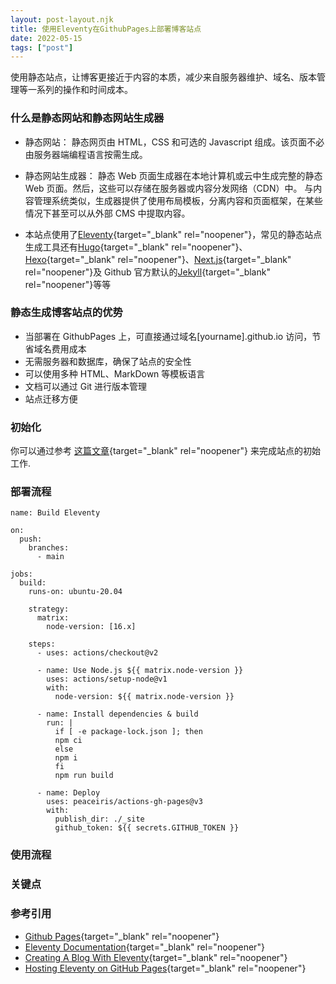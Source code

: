 ```yaml
---
layout: post-layout.njk
title: 使用Eleventy在GithubPages上部署博客站点
date: 2022-05-15
tags: ["post"]
---
```


<!-- Excerpt Start -->

使用静态站点，让博客更接近于内容的本质，减少来自服务器维护、域名、版本管理等一系列的操作和时间成本。

<!-- Excerpt End -->

### 什么是静态网站和静态网站生成器

- 静态网站：
  静态网页由 HTML，CSS 和可选的 Javascript 组成。该页面不必由服务器端编程语言按需生成。

- 静态网站生成器：
  静态 Web 页面生成器在本地计算机或云中生成完整的静态 Web 页面。然后，这些可以存储在服务器或内容分发网络（CDN）中。
  与内容管理系统类似，生成器提供了使用布局模板，分离内容和页面框架，在某些情况下甚至可以从外部 CMS 中提取内容。
- 本站点使用了[Eleventy](https://www.11ty.dev/){target="_blank" rel="noopener"}，常见的静态站点生成工具还有[Hugo](https://gohugo.io/){target="_blank" rel="noopener"}、[Hexo](https://hexo.io/){target="_blank" rel="noopener"}、[Next.js](https://nextjs.org/){target="_blank" rel="noopener"}及 Github 官方默认的[Jekyll](https://www.jekyll.com/){target="_blank" rel="noopener"}等等

### 静态生成博客站点的优势

- 当部署在 GithubPages 上，可直接通过域名[yourname].github.io 访问，节省域名费用成本
- 无需服务器和数据库，确保了站点的安全性
- 可以使用多种 HTML、MarkDown 等模板语言
- 文档可以通过 Git 进行版本管理
- 站点迁移方便

### 初始化

你可以通过参考 [这篇文章](https://keepinguptodate.com/pages/2019/06/creating-blog-with-eleventy/){target="_blank" rel="noopener"} 来完成站点的初始工作.

### 部署流程
```shell-session
name: Build Eleventy

on:
  push:
    branches:
      - main

jobs:
  build:
    runs-on: ubuntu-20.04

    strategy:
      matrix:
        node-version: [16.x]

    steps:
      - uses: actions/checkout@v2

      - name: Use Node.js ${{ matrix.node-version }}
        uses: actions/setup-node@v1
        with:
          node-version: ${{ matrix.node-version }}

      - name: Install dependencies & build
        run: |
          if [ -e package-lock.json ]; then
          npm ci
          else
          npm i
          fi
          npm run build

      - name: Deploy
        uses: peaceiris/actions-gh-pages@v3
        with:
          publish_dir: ./_site
          github_token: ${{ secrets.GITHUB_TOKEN }}
```
### 使用流程

### 关键点

### 参考引用

- [Github Pages](https://docs.github.com/cn/pages){target="_blank" rel="noopener"}
- [Eleventy Documentation](https://www.11ty.dev/docs/tutorials/){target="_blank" rel="noopener"}
- [Creating A Blog With Eleventy](https://keepinguptodate.com/pages/2019/06/creating-blog-with-eleventy/){target="_blank" rel="noopener"}
- [Hosting Eleventy on GitHub Pages](https://quinndombrowski.com/blog/2022/05/07/hosting-eleventy-on-github-pages/){target="_blank" rel="noopener"}
